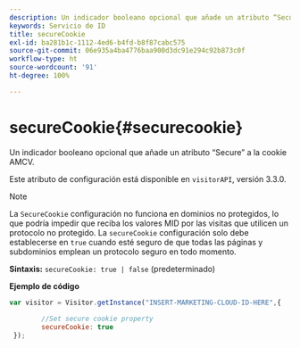 ```yaml
---
description: Un indicador booleano opcional que añade un atributo “Secure” a la cookie AMCV.
keywords: Servicio de ID
title: secureCookie
exl-id: ba281b1c-1112-4ed6-b4fd-b8f87cabc575
source-git-commit: 06e935a4ba4776baa900d3dc91e294c92b873c0f
workflow-type: ht
source-wordcount: '91'
ht-degree: 100%

---
```


# secureCookie{#securecookie}

Un indicador booleano opcional que añade un atributo “Secure” a la cookie AMCV.

Este atributo de configuración está disponible en `visitorAPI`, versión 3.3.0.

>[!NOTE]
>
>La `SecureCookie` configuración no funciona en dominios no protegidos, lo que podría impedir que reciba los valores MID por las visitas que utilicen un protocolo no protegido. La `secureCookie` configuración solo debe establecerse en `true` cuando esté seguro de que todas las páginas y subdominios emplean un protocolo seguro en todo momento.

**Sintaxis:** `secureCookie: true | false` (predeterminado)

**Ejemplo de código**

```js
var visitor = Visitor.getInstance("INSERT-MARKETING-CLOUD-ID-HERE",{ 
 
        //Set secure cookie property 
        secureCookie: true 
 });
```
